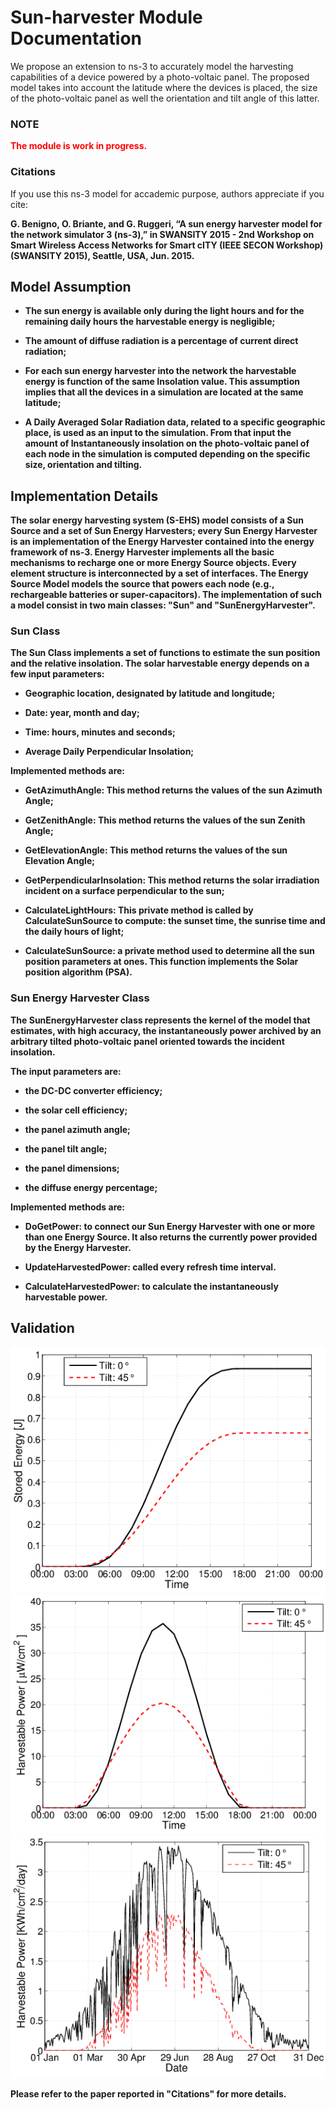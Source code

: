 # Sun-harvester Module Documentation

We propose an extension to ns-3 to accurately model the harvesting capabilities of a device powered by a photo-voltaic panel.
The proposed model takes into account the latitude where the devices is placed, the size of the photo-voltaic panel as well the orientation and tilt angle of this latter.

### NOTE

<b style='color:red'> The module is work in progress. </b>

### Citations

If you use this ns-3 model for accademic purpose, authors appreciate if you cite:

<strong>G. Benigno, O. Briante, and G. Ruggeri, “A sun energy harvester model for the network simulator 3 (ns-3),” in SWANSITY 2015 - 2nd Workshop on Smart Wireless Access Networks for Smart cITY (IEEE SECON Workshop) (SWANSITY 2015), Seattle, USA, Jun. 2015.<strong>

## Model Assumption

* The sun energy is available only during the light hours and for the remaining daily hours the harvestable energy is negligible;

* The amount of diffuse radiation is a percentage of current direct radiation;

* For each sun energy harvester into the network the harvestable energy is function of the same Insolation value.
This assumption implies that all the devices in a simulation are located at the same latitude;

* A Daily Averaged Solar Radiation data, related to a specific geographic place, is used as an input to the simulation.
From that input the amount of Instantaneously insolation on the photo-voltaic panel of each node in the simulation is computed depending on the specific size, orientation and tilting.


## Implementation Details

The solar energy harvesting system (S-EHS) model consists of a Sun Source and a set of Sun Energy Harvesters;
every Sun Energy Harvester is an implementation of the Energy Harvester contained into the energy framework
of ns-3. Energy Harvester implements all the basic mechanisms to recharge one or more Energy Source objects.
Every element structure is interconnected by a set of interfaces.
The Energy Source Model models the source that powers each node (e.g., rechargeable batteries or super-capacitors).
The implementation of such a model consist in two main classes: "Sun" and "SunEnergyHarvester".

### Sun Class

The Sun Class implements a set of functions to estimate the sun position and the relative insolation.
The solar harvestable energy depends on a few input parameters:

* Geographic location, designated by latitude and longitude;

* Date: year, month and day;

* Time: hours, minutes and seconds;

* Average Daily Perpendicular Insolation;

Implemented methods are:

* GetAzimuthAngle: This method returns the values of the sun Azimuth Angle;

* GetZenithAngle: This method returns the values of the sun Zenith Angle;

* GetElevationAngle: This method returns the values of the sun Elevation Angle;

* GetPerpendicularInsolation: This method returns the solar irradiation incident on a surface perpendicular to the sun;

* CalculateLightHours: This private method is called by CalculateSunSource to compute: the sunset time, the sunrise time and the daily hours of light;

* CalculateSunSource: a private method used to determine all the sun position parameters at ones. This function implements the Solar position algorithm (PSA).

### Sun Energy Harvester Class

The SunEnergyHarvester class represents the kernel of the model that estimates, with high accuracy, the instantaneously power archived by
an arbitrary tilted photo-voltaic panel oriented towards the incident insolation.

The input parameters are:

* the DC-DC converter efficiency;

* the solar cell efficiency;

* the panel azimuth angle;

* the panel tilt angle;

* the panel dimensions;

* the diffuse energy percentage;

Implemented methods are:

* DoGetPower: to connect our Sun Energy Harvester with one or more than one Energy Source. It also returns the currently power provided by the Energy Harvester.

* UpdateHarvestedPower: called every refresh time interval.

* CalculateHarvestedPower: to calculate the instantaneously harvestable power.

## Validation

![ScreenShot](https://raw.githubusercontent.com/KernelMonkey/sun-harvester/master/doc/BatteryDay.png)
![ScreenShot](https://raw.githubusercontent.com/KernelMonkey/sun-harvester/master/doc/EnergyHarvestableDay.png)
![ScreenShot](https://raw.githubusercontent.com/KernelMonkey/sun-harvester/master/doc/EnergyHarvestableYear.png)


Please refer to the paper reported in "Citations" for more details.
